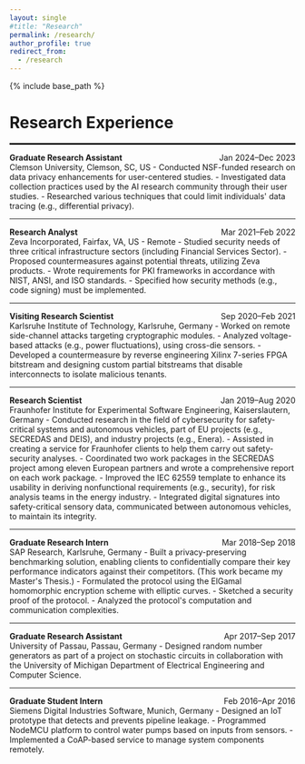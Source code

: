 ```yaml
---
layout: single
#title: "Research"
permalink: /research/
author_profile: true
redirect_from:
  - /research
---
```


{% include base_path %}


Research Experience
======
<hr style="border: 1px solid;">

<div style="display: flex; justify-content: space-between;">
  <strong>Graduate Research Assistant</strong><span>Jan 2024–Dec 2023</span>
  </div>
Clemson University, Clemson, SC, US
-	Conducted NSF-funded research on data privacy enhancements for user-centered studies.
-	Investigated data collection practices used by the AI research community through their user studies.
-	Researched various techniques that could limit individuals' data tracing (e.g., differential privacy).
<hr>

<div style="display: flex; justify-content: space-between;">
  <strong>Research Analyst	</strong><span>Mar 2021–Feb 2022</span>
  </div>
Zeva Incorporated, Fairfax, VA, US - Remote
-	Studied security needs of three critical infrastructure sectors (including Financial Services Sector). 
-	Proposed countermeasures against potential threats, utilizing Zeva products.
-	Wrote requirements for PKI frameworks in accordance with NIST, ANSI, and ISO standards.
-	Specified how security methods (e.g., code signing) must be implemented.
<hr>

<div style="display: flex; justify-content: space-between;">
  <strong> Visiting Research Scientist	</strong><span>Sep 2020–Feb 2021</span>
  </div>
Karlsruhe Institute of Technology, Karlsruhe, Germany
-	Worked on remote side-channel attacks targeting cryptographic modules.
-	Analyzed voltage-based attacks (e.g., power fluctuations), using cross-die sensors.
-	Developed a countermeasure by reverse engineering Xilinx 7-series FPGA bitstream and designing custom partial bitstreams that disable interconnects to isolate malicious tenants.
<hr>


<div style="display: flex; justify-content: space-between;">
  <strong> Research Scientist	</strong><span>Jan 2019–Aug 2020</span>
  </div>
Fraunhofer Institute for Experimental Software Engineering, Kaiserslautern, Germany
-	Conducted research in the field of cybersecurity for safety-critical systems and autonomous vehicles, part of EU projects (e.g., SECREDAS and DEIS), and industry projects (e.g., Enera).
-	Assisted in creating a service for Fraunhofer clients to help them carry out safety-security analyses.
-	Coordinated two work packages in the SECREDAS project among eleven European partners and wrote a comprehensive report on each work package.
-	Improved the IEC 62559 template to enhance its usability in deriving nonfunctional requirements (e.g., security), for risk analysis teams in the energy industry.
-	Integrated digital signatures into safety-critical sensory data, communicated between autonomous vehicles, to maintain its integrity.
<hr>

<div style="display: flex; justify-content: space-between;">
  <strong> Graduate Research Intern	</strong><span>Mar 2018–Sep 2018</span>
  </div>
SAP Research, Karlsruhe, Germany
-	Built a privacy-preserving benchmarking solution, enabling clients to confidentially compare their key performance indicators against their competitors. (This work became my Master's Thesis.)
-	Formulated the protocol using the ElGamal homomorphic encryption scheme with elliptic curves.
-	Sketched a security proof of the protocol.
-	Analyzed the protocol's computation and communication complexities.
<hr>


<div style="display: flex; justify-content: space-between;">
  <strong> Graduate Research Assistant</strong><span>Apr 2017–Sep 2017</span>
  </div>
University of Passau, Passau, Germany
-	Designed random number generators as part of a project on stochastic circuits in collaboration with the University of Michigan Department of Electrical Engineering and Computer Science.
<hr>


<div style="display: flex; justify-content: space-between;">
  <strong> Graduate Student Intern	</strong><span>Feb 2016–Apr 2016</span>
  </div>
Siemens Digital Industries Software, Munich, Germany
-	Designed an IoT prototype that detects and prevents pipeline leakage. 
-	Programmed NodeMCU platform to control water pumps based on inputs from sensors. 
-	Implemented a CoAP-based service to manage system components remotely.
  